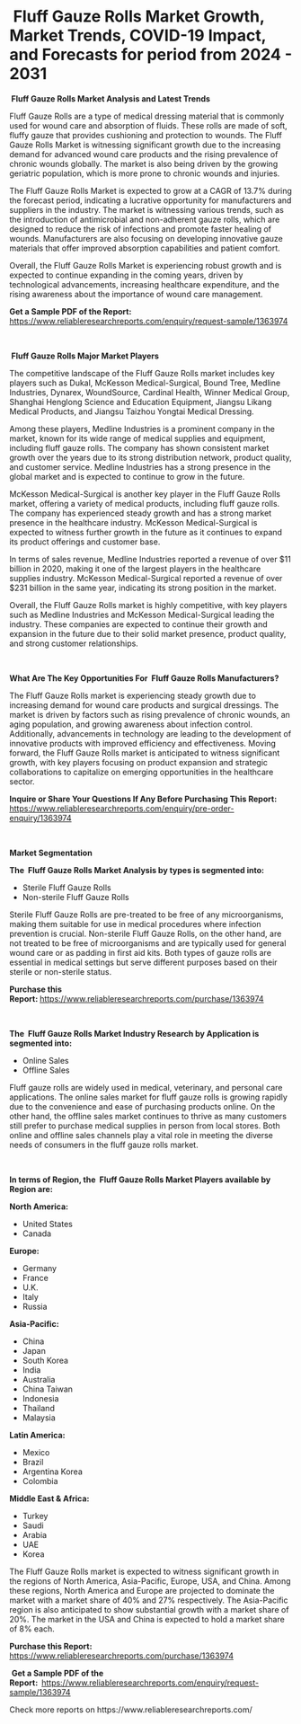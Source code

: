 <p><h1> Fluff Gauze Rolls Market Growth, Market Trends, COVID-19 Impact, and Forecasts for period from 2024 - 2031</h1></p><p><strong> Fluff Gauze Rolls Market Analysis and Latest Trends</strong></p>
<p><p>Fluff Gauze Rolls are a type of medical dressing material that is commonly used for wound care and absorption of fluids. These rolls are made of soft, fluffy gauze that provides cushioning and protection to wounds. The Fluff Gauze Rolls Market is witnessing significant growth due to the increasing demand for advanced wound care products and the rising prevalence of chronic wounds globally. The market is also being driven by the growing geriatric population, which is more prone to chronic wounds and injuries.</p><p>The Fluff Gauze Rolls Market is expected to grow at a CAGR of 13.7% during the forecast period, indicating a lucrative opportunity for manufacturers and suppliers in the industry. The market is witnessing various trends, such as the introduction of antimicrobial and non-adherent gauze rolls, which are designed to reduce the risk of infections and promote faster healing of wounds. Manufacturers are also focusing on developing innovative gauze materials that offer improved absorption capabilities and patient comfort.</p><p>Overall, the Fluff Gauze Rolls Market is experiencing robust growth and is expected to continue expanding in the coming years, driven by technological advancements, increasing healthcare expenditure, and the rising awareness about the importance of wound care management.</p></p>
<p><strong>Get a Sample PDF of the Report:&nbsp;</strong> <a href="https://www.reliableresearchreports.com/enquiry/request-sample/1363974">https://www.reliableresearchreports.com/enquiry/request-sample/1363974</a></p>
<p>&nbsp;</p>
<p><strong> Fluff Gauze Rolls Major Market Players</strong></p>
<p><p>The competitive landscape of the Fluff Gauze Rolls market includes key players such as Dukal, McKesson Medical-Surgical, Bound Tree, Medline Industries, Dynarex, WoundSource, Cardinal Health, Winner Medical Group, Shanghai Henglong Science and Education Equipment, Jiangsu Likang Medical Products, and Jiangsu Taizhou Yongtai Medical Dressing.</p><p>Among these players, Medline Industries is a prominent company in the market, known for its wide range of medical supplies and equipment, including fluff gauze rolls. The company has shown consistent market growth over the years due to its strong distribution network, product quality, and customer service. Medline Industries has a strong presence in the global market and is expected to continue to grow in the future.</p><p>McKesson Medical-Surgical is another key player in the Fluff Gauze Rolls market, offering a variety of medical products, including fluff gauze rolls. The company has experienced steady growth and has a strong market presence in the healthcare industry. McKesson Medical-Surgical is expected to witness further growth in the future as it continues to expand its product offerings and customer base.</p><p>In terms of sales revenue, Medline Industries reported a revenue of over $11 billion in 2020, making it one of the largest players in the healthcare supplies industry. McKesson Medical-Surgical reported a revenue of over $231 billion in the same year, indicating its strong position in the market.</p><p>Overall, the Fluff Gauze Rolls market is highly competitive, with key players such as Medline Industries and McKesson Medical-Surgical leading the industry. These companies are expected to continue their growth and expansion in the future due to their solid market presence, product quality, and strong customer relationships.</p></p>
<p>&nbsp;</p>
<p><strong>What Are The Key Opportunities For  Fluff Gauze Rolls Manufacturers?</strong></p>
<p><p>The Fluff Gauze Rolls market is experiencing steady growth due to increasing demand for wound care products and surgical dressings. The market is driven by factors such as rising prevalence of chronic wounds, an aging population, and growing awareness about infection control. Additionally, advancements in technology are leading to the development of innovative products with improved efficiency and effectiveness. Moving forward, the Fluff Gauze Rolls market is anticipated to witness significant growth, with key players focusing on product expansion and strategic collaborations to capitalize on emerging opportunities in the healthcare sector.</p></p>
<p><strong>Inquire or Share Your Questions If Any Before Purchasing This Report:</strong> <a href="https://www.reliableresearchreports.com/enquiry/pre-order-enquiry/1363974">https://www.reliableresearchreports.com/enquiry/pre-order-enquiry/1363974</a></p>
<p>&nbsp;</p>
<p><strong>Market Segmentation</strong></p>
<p><strong>The  Fluff Gauze Rolls Market Analysis by types is segmented into:</strong></p>
<p><ul><li>Sterile Fluff Gauze Rolls</li><li>Non-sterile Fluff Gauze Rolls</li></ul></p>
<p><p>Sterile Fluff Gauze Rolls are pre-treated to be free of any microorganisms, making them suitable for use in medical procedures where infection prevention is crucial. Non-sterile Fluff Gauze Rolls, on the other hand, are not treated to be free of microorganisms and are typically used for general wound care or as padding in first aid kits. Both types of gauze rolls are essential in medical settings but serve different purposes based on their sterile or non-sterile status.</p></p>
<p><strong>Purchase this Report:&nbsp;</strong><a href="https://www.reliableresearchreports.com/purchase/1363974">https://www.reliableresearchreports.com/purchase/1363974</a></p>
<p>&nbsp;</p>
<p><strong>The  Fluff Gauze Rolls Market Industry Research by Application is segmented into:</strong></p>
<p><ul><li>Online Sales</li><li>Offline Sales</li></ul></p>
<p><p>Fluff gauze rolls are widely used in medical, veterinary, and personal care applications. The online sales market for fluff gauze rolls is growing rapidly due to the convenience and ease of purchasing products online. On the other hand, the offline sales market continues to thrive as many customers still prefer to purchase medical supplies in person from local stores. Both online and offline sales channels play a vital role in meeting the diverse needs of consumers in the fluff gauze rolls market.</p></p>
<p>&nbsp;</p>
<p><strong>In terms of Region, the  Fluff Gauze Rolls Market Players available by Region are:</strong></p>
<p>
    <p> <strong> North America: </strong>
        <ul>
            <li>United States</li>
            <li>Canada</li>
        </ul>
        </p> 
    <p> <strong> Europe: </strong>
        <ul>
            <li>Germany</li>
            <li>France</li>
            <li>U.K.</li>
            <li>Italy</li>
            <li>Russia</li>
        </ul>
        </p> 
    <p> <strong> Asia-Pacific: </strong>
        <ul>
            <li>China</li>
            <li>Japan</li>
            <li>South Korea</li>
            <li>India</li>
            <li>Australia</li>
            <li>China Taiwan</li>
            <li>Indonesia</li>
            <li>Thailand</li>
            <li>Malaysia</li>
        </ul>
        </p> 
    <p> <strong> Latin America: </strong>
        <ul>
            <li>Mexico</li>
            <li>Brazil</li>
            <li>Argentina Korea</li>
            <li>Colombia</li>
        </ul>
        </p> 
    <p> <strong> Middle East & Africa: </strong>
        <ul>
            <li>Turkey</li>
            <li>Saudi</li>
            <li>Arabia</li>
            <li>UAE</li>
            <li>Korea</li>
        </ul>
    </p>
    </p>
<p><p>The Fluff Gauze Rolls market is expected to witness significant growth in the regions of North America, Asia-Pacific, Europe, USA, and China. Among these regions, North America and Europe are projected to dominate the market with a market share of 40% and 27% respectively. The Asia-Pacific region is also anticipated to show substantial growth with a market share of 20%. The market in the USA and China is expected to hold a market share of 8% each.</p></p>
<p><strong>Purchase this Report: </strong><a href="https://www.reliableresearchreports.com/purchase/1363974">https://www.reliableresearchreports.com/purchase/1363974</a></p>
<p>&nbsp;<strong>Get a Sample PDF of the Report:&nbsp;&nbsp;</strong><a href="https://www.reliableresearchreports.com/enquiry/request-sample/1363974">https://www.reliableresearchreports.com/enquiry/request-sample/1363974</a></p>
<p><strong></strong></p>
<p>Check more reports on https://www.reliableresearchreports.com/</p>